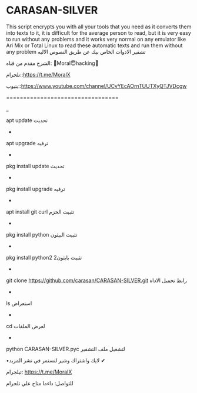 # CARASAN-SILVER
This script encrypts you with all your tools that you need as it converts them into texts to it, it is difficult for the average person to read, but it is very easy to run without any problems and it works very normal on any emulator like Ari Mix or Total Linux to read these automatic texts and run them without any problem
تشفير الادوات الخاص بيك عن طريق النصوص الاليه

الشرح مقدم من قناه: 👑Moral😇hacking🎩

تلجرام::https://t.me/MoralX

يتيوب::https://www.youtube.com/channel/UCvYEcAOrnTUUTXyQTJVDcgw

=================================

_

apt update تحديث

-

apt upgrade ترقيه

-

pkg install update تحديث

-

pkg install upgrade ترقيه

-

apt install git curl تثبيت الحزم

-

pkg install python تثبيت البيثون

-

pkg install python2 تثبيت بايثون2

-

git clone https://github.com/carasan/CARASAN-SILVER.git رابط تحميل الاداه

-

ls استعراض

-

cd لعرض الملفات

-

python CARASAN-SILVER.pyc لتشغيل ملف التشفير

•لايك واشتراك وشير لنستمر في نشر المزيد ✔

تيلجرام: https://t.me/MoralX

للتواصل: داءما متاح علي تلجرام
